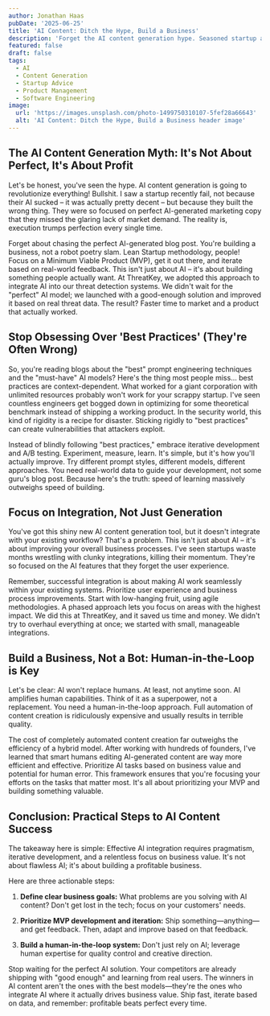 ```yaml
---
author: Jonathan Haas
pubDate: '2025-06-25'
title: 'AI Content: Ditch the Hype, Build a Business'
description: 'Forget the AI content generation hype. Seasoned startup advisor Jonathan Haas reveals why most advice is wrong, sharing battle-tested strategies from years in security and AI. Get practical steps to integrate AI effectively, not perfectly.'
featured: false
draft: false
tags:
  - AI
  - Content Generation
  - Startup Advice
  - Product Management
  - Software Engineering
image:
  url: 'https://images.unsplash.com/photo-1499750310107-5fef28a66643'
  alt: 'AI Content: Ditch the Hype, Build a Business header image'
---
```


## The AI Content Generation Myth: It's Not About Perfect, It's About Profit

Let's be honest, you've seen the hype. AI content generation is going to revolutionize everything! Bullshit. I saw a startup recently fail, not because their AI sucked – it was actually pretty decent – but because they built the wrong thing. They were so focused on perfect AI-generated marketing copy that they missed the glaring lack of market demand. The reality is, execution trumps perfection every single time.

Forget about chasing the perfect AI-generated blog post. You're building a business, not a robot poetry slam. Lean Startup methodology, people! Focus on a Minimum Viable Product (MVP), get it out there, and iterate based on real-world feedback. This isn't just about AI – it's about building something people actually want. At ThreatKey, we adopted this approach to integrate AI into our threat detection systems. We didn't wait for the "perfect" AI model; we launched with a good-enough solution and improved it based on real threat data. The result? Faster time to market and a product that actually worked.

## Stop Obsessing Over 'Best Practices' (They're Often Wrong)

So, you're reading blogs about the "best" prompt engineering techniques and the "must-have" AI models? Here's the thing most people miss... best practices are context-dependent. What worked for a giant corporation with unlimited resources probably won't work for your scrappy startup. I've seen countless engineers get bogged down in optimizing for some theoretical benchmark instead of shipping a working product. In the security world, this kind of rigidity is a recipe for disaster. Sticking rigidly to "best practices" can create vulnerabilities that attackers exploit.

Instead of blindly following "best practices," embrace iterative development and A/B testing. Experiment, measure, learn. It's simple, but it's how you'll actually improve. Try different prompt styles, different models, different approaches. You need real-world data to guide your development, not some guru's blog post. Because here's the truth: speed of learning massively outweighs speed of building.

## Focus on Integration, Not Just Generation

You've got this shiny new AI content generation tool, but it doesn't integrate with your existing workflow? That's a problem. This isn't just about AI – it's about improving your overall business processes. I've seen startups waste months wrestling with clunky integrations, killing their momentum. They're so focused on the AI features that they forget the user experience.

Remember, successful integration is about making AI work seamlessly within your existing systems. Prioritize user experience and business process improvements. Start with low-hanging fruit, using agile methodologies. A phased approach lets you focus on areas with the highest impact. We did this at ThreatKey, and it saved us time and money. We didn't try to overhaul everything at once; we started with small, manageable integrations.

## Build a Business, Not a Bot: Human-in-the-Loop is Key

Let's be clear: AI won't replace humans. At least, not anytime soon. AI amplifies human capabilities. Think of it as a superpower, not a replacement. You need a human-in-the-loop approach. Full automation of content creation is ridiculously expensive and usually results in terrible quality.

The cost of completely automated content creation far outweighs the efficiency of a hybrid model. After working with hundreds of founders, I've learned that smart humans editing AI-generated content are way more efficient and effective. Prioritize AI tasks based on business value and potential for human error. This framework ensures that you're focusing your efforts on the tasks that matter most. It's all about prioritizing your MVP and building something valuable.

## Conclusion: Practical Steps to AI Content Success

The takeaway here is simple: Effective AI integration requires pragmatism, iterative development, and a relentless focus on business value. It's not about flawless AI; it's about building a profitable business.

Here are three actionable steps:

1. **Define clear business goals:** What problems are you solving with AI content? Don't get lost in the tech; focus on your customers' needs.

2. **Prioritize MVP development and iteration:** Ship something—anything—and get feedback. Then, adapt and improve based on that feedback.

3. **Build a human-in-the-loop system:** Don't just rely on AI; leverage human expertise for quality control and creative direction.

Stop waiting for the perfect AI solution. Your competitors are already shipping with "good enough" and learning from real users. The winners in AI content aren't the ones with the best models—they're the ones who integrate AI where it actually drives business value. Ship fast, iterate based on data, and remember: profitable beats perfect every time.
